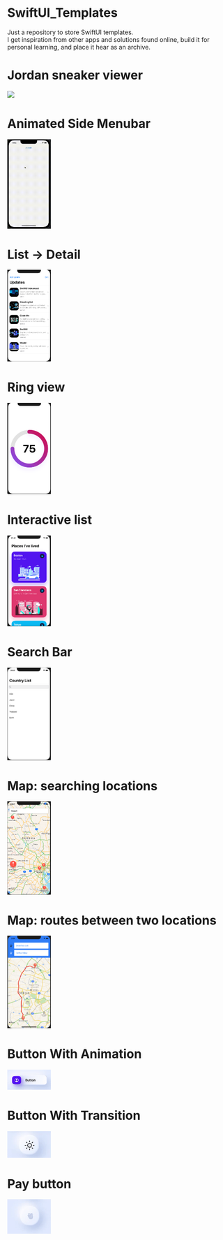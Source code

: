 # SwiftUI_Templates
Just a repository to store SwiftUI templates.  
I get inspiration from other apps and solutions found online, 
build it for personal learning, 
and place it hear as an archive.

# Jordan sneaker viewer
<img src="SwiftUI_Templates/ReadMe/Images/3DShoe.gif" width=300>

# Animated Side Menubar
<img src="SwiftUI_Templates/ReadMe/Images/animatedSideMenu.gif" width=100>

# List -> Detail
<img src="SwiftUI_Templates/ReadMe/Images/listAndDetail.png" width=100>

# Ring view
<img src="SwiftUI_Templates/ReadMe/Images/ringView.png" width=100>

# Interactive list
<img src="SwiftUI_Templates/ReadMe/Images/PlacesLivedList.png" width=100>

# Search Bar
<img src="SwiftUI_Templates/ReadMe/Images/searchBar.png" width=100>

# Map: searching locations
<img src="SwiftUI_Templates/ReadMe/Images/mapkitUIKit.png" width=100>

# Map: routes between two locations
<img src="SwiftUI_Templates/ReadMe/Images/routeBetweenTwo.png" width=100>

# Button With Animation
<img src="SwiftUI_Templates/ReadMe/Images/buttonWithAnimation.gif" width=100>

# Button With Transition
<img src="SwiftUI_Templates/ReadMe/Images/transitionButton.gif" width=100>

# Pay button
<img src="SwiftUI_Templates/ReadMe/Images/unlockButton.gif" width=100>
